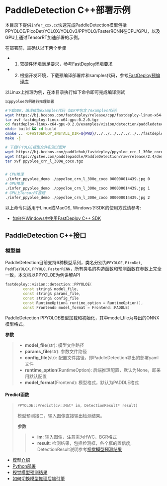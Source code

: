 # PaddleDetection C++部署示例

本目录下提供`infer_xxx.cc`快速完成PaddleDetection模型包括PPYOLOE/PicoDet/YOLOX/YOLOv3/PPYOLO/FasterRCNN在CPU/GPU，以及GPU上通过TensorRT加速部署的示例。

在部署前，需确认以下两个步骤

- 1. 软硬件环境满足要求，参考[FastDeploy环境要求](../../../../../docs/environment.md)  
- 2. 根据开发环境，下载预编译部署库和samples代码，参考[FastDeploy预编译库](../../../../../docs/quick_start)

以Linux上推理为例，在本目录执行如下命令即可完成编译测试

```bash
以ppyoloe为例进行推理部署

#下载SDK，编译模型examples代码（SDK中包含了examples代码）
wget https://bj.bcebos.com/fastdeploy/release/cpp/fastdeploy-linux-x64-gpu-0.2.0.tgz
tar xvf fastdeploy-linux-x64-gpu-0.2.0.tgz
cd fastdeploy-linux-x64-gpu-0.2.0/examples/vision/detection/paddledetection/cpp
mkdir build && cd build
cmake .. -DFASTDEPLOY_INSTALL_DIR=${PWD}/../../../../../../../fastdeploy-linux-x64-gpu-0.2.0
make -j

# 下载PPYOLOE模型文件和测试图片
wget https://bj.bcebos.com/paddlehub/fastdeploy/ppyoloe_crn_l_300e_coco.tgz
wget https://gitee.com/paddlepaddle/PaddleDetection/raw/release/2.4/demo/000000014439.jpg
tar xvf ppyoloe_crn_l_300e_coco.tgz


# CPU推理
./infer_ppyoloe_demo ./ppyoloe_crn_l_300e_coco 000000014439.jpg 0
# GPU推理
./infer_ppyoloe_demo ./ppyoloe_crn_l_300e_coco 000000014439.jpg 1
# GPU上TensorRT推理
./infer_ppyoloe_demo ./ppyoloe_crn_l_300e_coco 000000014439.jpg 2
```

以上命令只适用于Linux或MacOS, Windows下SDK的使用方式请参考:  
- [如何在Windows中使用FastDeploy C++ SDK](../../../../../docs/compile/how_to_use_sdk_on_windows.md)

## PaddleDetection C++接口

### 模型类

PaddleDetection目前支持6种模型系列，类名分别为`PPYOLOE`, `PicoDet`, `PaddleYOLOX`, `PPYOLO`, `FasterRCNN`，所有类名的构造函数和预测函数在参数上完全一致，本文档以PPYOLOE为例讲解API
```c++
fastdeploy::vision::detection::PPYOLOE(
        const string& model_file,
        const string& params_file,
        const string& config_file
        const RuntimeOption& runtime_option = RuntimeOption(),
        const Frontend& model_format = Frontend::PADDLE)
```

PaddleDetection PPYOLOE模型加载和初始化，其中model_file为导出的ONNX模型格式。

**参数**

> * **model_file**(str): 模型文件路径
> * **params_file**(str): 参数文件路径
> * **config_file**(str): 配置文件路径，即PaddleDetection导出的部署yaml文件
> * **runtime_option**(RuntimeOption): 后端推理配置，默认为None，即采用默认配置
> * **model_format**(Frontend): 模型格式，默认为PADDLE格式

#### Predict函数

> ```c++
> PPYOLOE::Predict(cv::Mat* im, DetectionResult* result)
> ```
>
> 模型预测接口，输入图像直接输出检测结果。
>
> **参数**
>
> > * **im**: 输入图像，注意需为HWC，BGR格式
> > * **result**: 检测结果，包括检测框，各个框的置信度, DetectionResult说明参考[视觉模型预测结果](../../../../../docs/api/vision_results/)

- [模型介绍](../../)
- [Python部署](../python)
- [视觉模型预测结果](../../../../../docs/api/vision_results/)
- [如何切换模型推理后端引擎](../../../../how_to_change_backend.md)
